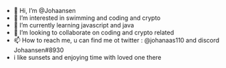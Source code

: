 - 👋 Hi, I’m @Johaansen
- 👀 I’m interested in swimming and coding and crypto
- 🌱 I’m currently learning javascript and java
- 💞️ I’m looking to collaborate on coding and crypto related 
- 📫 How to reach me, u can find me ot twitter : @johanaas110 and discord Johaansen#8930
- i like sunsets and enjoying time with loved one there 

<!---
Johaansen/Johaansen is a ✨ special ✨ repository because its `README.md` (this file) appears on your GitHub profile.
You can click the Preview link to take a look at your changes.
--->
